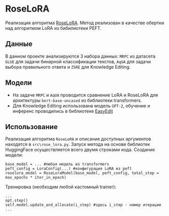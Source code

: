 # RoseLoRA
Реализация алгоритма [RoseLoRA][1]. Метод реализован в качестве обертки над алгоритмом LoRA из бибилиотеки PEFT.

## Данные
В данном проекте анализируются 3 набора данных: `MRPC` из датасета `GLUE` для задачи бинарной классификации текстов, `AqUA` для задачи выбора правильного ответа и `ZSRE` для Knowledge Editing. 

## Модели
- На задаче `MRPC` и `AqUA` проводится сравнение LoRA и RoseLoRA для архитектуры `bert-base-uncased` из библиотеки transformers.
- Для Knowledge Editing использована модель `GPT-2`, обучение и инференс проводились в библиотеке [EasyEdit][2]

## Использование
Реализация алгоритма `RoseLoRA` и описание доступных аргументов находятся в `src\rose_lora.py`. Запуск метода на основе библиотек HuggingFace осуществляется всего двумя строками кода.
Создание модели:
```
base_model = ... #любая модель из transformers
peft_config = LoraConfig(...) #конфигурация LoRA из peft
roselora_model = RoseLoraModel(base_model, peft_config, total_step = max_epochs * iter_in_epoch)
```
Тренировка (необходим любой кастомный trainer):
```
...
opt.step()
self.model.update_and_allocate(i_step) #здесь i_step - номер итерации
...
```


[1]:https://arxiv.org/abs/2406.10777
[2]:https://github.com/zjunlp/EasyEdit
